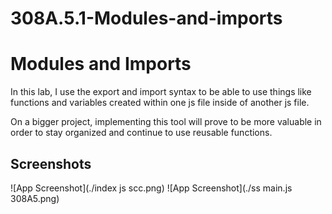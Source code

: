# 308A.5.1-Modules-and-imports

# Modules and Imports

In this lab, I use the export and import syntax to be able to use things like functions and variables created within one js file inside of another js file. 

On a bigger project, implementing this tool will prove to be more valuable in order to stay organized and continue to use reusable functions. 


## Screenshots

![App Screenshot](./index js scc.png)
![App Screenshot](./ss main.js 308A5.png)

